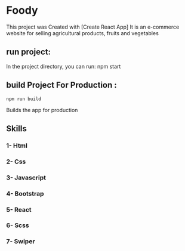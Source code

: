 # Foody

This project was Created with [Create React App] It is an e-commerce website for selling agricultural products, fruits and vegetables 

## run project:

In the project directory, you can run:
 npm start
 
## build Project For Production : 

`npm run build`

Builds the app for production 


## Skills 

### 1- Html 
### 2- Css
### 3- Javascript 
### 4- Bootstrap 
### 5- React 
### 6- Scss 
### 7- Swiper 
